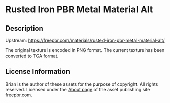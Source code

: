 # Rusted Iron PBR Metal Material Alt

## Description

Upstream: https://freepbr.com/materials/rusted-iron-pbr-metal-material-alt/

The original texture is encoded in PNG format. The current texture has been converted to TGA format.

## License Information

Brian is the author of these assets for the purpose of copyright. All rights reserved.
Licensed under the [About page](https://freepbr.com/about-free-pbr/) of the asset publishing site freepbr.com.
